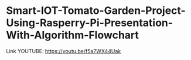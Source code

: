 # Smart-IOT-Tomato-Garden-Project-Using-Rasperry-Pi-Presentation-With-Algorithm-Flowchart

Link YOUTUBE: https://youtu.be/f5a7WX44Uak
